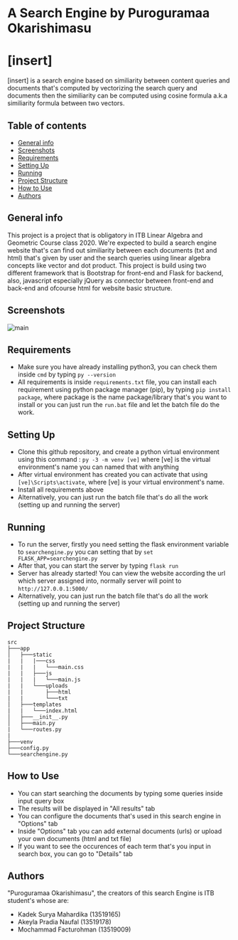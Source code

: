 # A Search Engine by Puroguramaa Okarishimasu

# [insert]
[insert] is a search engine based on similiarity between content queries and documents that's computed by vectorizing the search query and documents then the similiarity can be computed using cosine formula a.k.a similiarity formula between two vectors.

## Table of contents
* [General info](#general-info)
* [Screenshots](#screenshots)
* [Requirements](#requirements)
* [Setting Up](#setting-up)
* [Running](#running)
* [Project Structure](#project-structure)
* [How to Use](#how-to-use)
* [Authors](#authors)


## General info
This project is a project that is obligatory in ITB Linear Algebra and Geometric Course class 2020. We're expected to build a search engine website that's can find out similiarity between each documents (txt and html) that's given by user and the search queries using linear algebra concepts like vector and dot product. This project is build using two different framework that is Bootstrap for front-end and Flask for backend, also, javascript especially jQuery as connector between front-end and back-end and ofcourse html for website basic structure. 

## Screenshots
![main](./img/screenshot.png)

## Requirements
- Make sure you have already installing python3, you can check them inside `cmd` by typing `py --version`
- All requirements is inside `requirements.txt` file, you can install each requirement using python package manager (pip), by typing  `pip install package`, where package is the name package/library that's you want to install or you can just run the `run.bat` file and let the batch file do the work.

  
## Setting Up
- Clone this github repository, and create a python virtual environment using this command : `py -3 -m venv [ve]` where [ve] is the virtual environment's name you can named that with anything
- After virtual environment has created you can activate that using `[ve]\Scripts\activate`, where [ve] is your virtual environment's name.
- Install all requirements above
- Alternatively, you can just run the batch file that's do all the work (setting up and running the server)

## Running

- To run the server, firstly you need setting the flask environment variable to `searchengine.py` you can setting that by `set FLASK_APP=searchengine.py`
- After that, you can start the server by typing `flask run`
- Server has already started! You can view the website according the url which server assigned into, normally server will point to `http://127.0.0.1:5000/`
- Alternatively, you can just run the batch file that's do all the work (setting up and running the server)

## Project Structure

```
src
├───app
│   ├───static
|   |   |───css
|   |   |   └───main.css
|   |   ├───js
|   |   |   └───main.js
|   |   └───uploads
|   |       ├───html
|   |       └───txt
│   ├───templates
|   |   └───index.html
│   ├───__init__.py
│   ├───main.py
|   └───routes.py
|
├───venv
├───config.py
└───searchengine.py

```

## How to Use
- You can start searching the documents by typing some queries inside input query box
- The results will be displayed in "All results" tab
- You can configure the documents that's used in this search engine in "Options" tab
- Inside "Options" tab you can add external documents (urls) or upload your own documents (html and txt file)
- If you want to see the occurences of each term that's you input in search box, you can go to "Details" tab


## Authors
"Puroguramaa Okarishimasu", the creators of this search Engine is ITB student's whose are:
- Kadek Surya Mahardika (13519165)
- Akeyla Pradia Naufal (13519178)
- Mochammad Facturohman (13519009)





